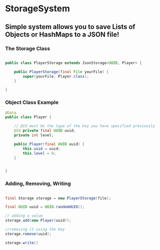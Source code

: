 # StorageSystem


## Simple system allows you to save Lists of Objects or HashMaps to a JSON file!

### The Storage Class

```java

public class PlayerStorage extends JsonStorage<UUID, Player> {

    public PlayerStorage(final File yourFile) {
        super(yourFile, Player.class);
    }

}

```

### Object Class Example

```java
@Data 
public class Player {

    // @Id must be the type of the key you have specified previously
    @Id private final UUID uuid;
    private int level;

    public Player(final UUID uuid) {
        this.uuid = uuid;
        this.level = 0;
    }


}

```

### Adding, Removing, Writing

```java

final Storage storage = new PlayerStorage(file);

final UUID uuid = UUID.randomUUID();

// adding a value
storage.add(new Player(uuid));

//removing it using the key
storage.remove(uuid);

storage.write()
```
